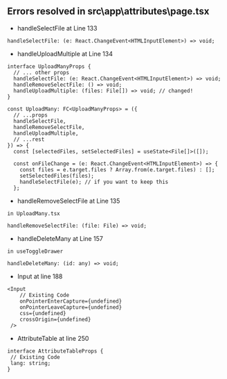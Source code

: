 ## Errors resolved in src\app\attributes\page.tsx 

- handleSelectFile at Line 133
```
handleSelectFile: (e: React.ChangeEvent<HTMLInputElement>) => void;
```

- handleUploadMultiple at Line 134

```
interface UploadManyProps {
  // ... other props
  handleSelectFile: (e: React.ChangeEvent<HTMLInputElement>) => void;
  handleRemoveSelectFile: () => void;
  handleUploadMultiple: (files: File[]) => void; // changed!
}

const UploadMany: FC<UploadManyProps> = ({
  // ...props
  handleSelectFile,
  handleRemoveSelectFile,
  handleUploadMultiple,
  // ...rest
}) => {
  const [selectedFiles, setSelectedFiles] = useState<File[]>([]);

  const onFileChange = (e: React.ChangeEvent<HTMLInputElement>) => {
    const files = e.target.files ? Array.from(e.target.files) : [];
    setSelectedFiles(files);
    handleSelectFile(e); // if you want to keep this
  };
```

- handleRemoveSelectFile at Line 135
```
in UploadMany.tsx 

handleRemoveSelectFile: (file: File) => void;
```

- handleDeleteMany at Line 157
```
in useToggleDrawer

handleDeleteMany: (id: any) => void;
```

- Input at line 188
```
<Input
    // Existing Code
    onPointerEnterCapture={undefined}
    onPointerLeaveCapture={undefined}
    css={undefined}
    crossOrigin={undefined}
 />
```

- AttributeTable at line 250
 ```
 interface AttributeTableProps {
  // Existing Code
  lang: string;
}
 ```
